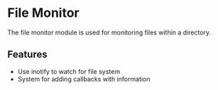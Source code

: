 # File Monitor

The file monitor module is used for monitoring files within a directory.

## Features

* Use inotify to watch for file system
* System for adding callbacks with information
